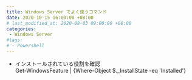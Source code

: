 ```yaml
---
title: Windows Server でよく使うコマンド
date: 2020-10-15 16:00:00 +08:00
# last_modified_at: 2020-08-03 09:00:00 +08:00
categories: 
 - Windows Server
#tags:
# - Powershell
---
```


+ インストールされている役割を確認  
Get-WindowsFeature | {Where-Object $._InstallState -eq 'Installed'}


